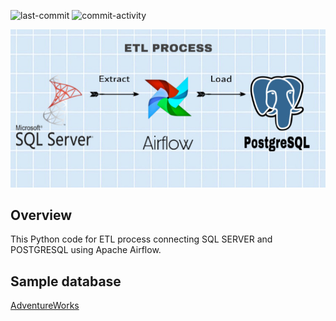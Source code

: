 ![last-commit](https://img.shields.io/github/last-commit/aimmazlan/etl-pipeline)
![commit-activity](https://img.shields.io/github/commit-activity/w/aimmazlan/etl-pipeline)

<p align="center"><img src="https://github.com/aimmazlan/ETL-Pipeline/blob/main/IMG/ETL%20Airflow.jpeg" alt="ETL-Airflow" /></p>


## Overview
This Python code for ETL process connecting SQL SERVER and POSTGRESQL using Apache Airflow.

## Sample database
[AdventureWorks](https://learn.microsoft.com/en-us/sql/samples/sql-samples-where-are?view=sql-server-ver16)

## 
